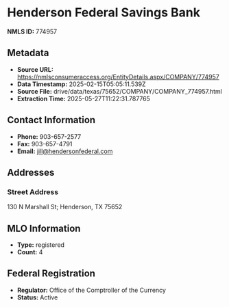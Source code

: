 # Henderson Federal Savings Bank

**NMLS ID:** 774957

## Metadata
- **Source URL:** https://nmlsconsumeraccess.org/EntityDetails.aspx/COMPANY/774957
- **Data Timestamp:** 2025-02-15T05:05:11.539Z
- **Source File:** drive/data/texas/75652/COMPANY/COMPANY_774957.html
- **Extraction Time:** 2025-05-27T11:22:31.787765

## Contact Information
- **Phone:** 903-657-2577
- **Fax:** 903-657-4791
- **Email:** jill@hendersonfederal.com

## Addresses
### Street Address
130 N Marshall St; Henderson, TX 75652

## MLO Information
- **Type:** registered
- **Count:** 4

## Federal Registration
- **Regulator:** Office of the Comptroller of the Currency
- **Status:** Active

